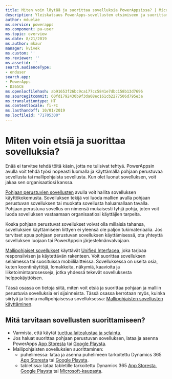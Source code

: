 ```yaml
---
title: Miten voin löytää ja suorittaa sovelluksia PowerAppsissa? | Microsoft Docs
description: Yleiskatsaus PowerApps-sovellusten etsimiseen ja suorittamiseen.
author: mduelae
ms.service: powerapps
ms.component: pa-user
ms.topic: overview
ms.date: 8/21/2019
ms.author: mkaur
manager: kvivek
ms.custom: ''
ms.reviewer: ''
ms.assetid: ''
search.audienceType:
- enduser
search.app:
- PowerApps
- D365CE
ms.openlocfilehash: ab91653f26bc9ca177cc5841e7dbc158b13d7696
ms.sourcegitcommit: 60fd1792430b9f3da08ec161cb2277506d795e3a
ms.translationtype: HT
ms.contentlocale: fi-FI
ms.lasthandoff: 10/01/2019
ms.locfileid: "71705300"
---
```

# <a name="how-do-i-find-and-run-apps"></a>Miten voin etsiä ja suorittaa sovelluksia?

Enää ei tarvitse tehdä töitä käsin, jotta ne tulisivat tehtyä. PowerAppsin avulla voit tehdä työsi nopeasti luomalla ja käyttämällä pohjaan perustuvaa sovellusta tai mallipohjaista sovellusta. Kun olet luonut sovelluksen, voit jakaa sen organisaatiosi kanssa. 

[Pohjaan perustuvien sovellusten](/powerapps/maker/canvas-apps/getting-started) avulla voit hallita sovelluksen käyttökokemusta. Sovelluksen tekijä voi luoda mallien avulla pohjaan perustuvan sovelluksen tai muokata sovellusta haluamallaan tavalla. Pohjaan perustuva sovellus on nimensä mukaisesti tyhjä pohja, joten voit luoda sovelluksen vastaamaan organisaatiosi käyttäjien tarpeita.

Koska pohjaan perustuvat sovellukset voivat olla millaisia tahansa, sovelluksien käyttämiseen liittyen ei yleensä ole paljon tukimateriaalia. Jos tarvitset apua pohjaan perustuvan sovelluksen käyttämisessä, ota yhteyttä sovelluksen luojaan tai PowerAppsin järjestelmänvalvojaan.

[Mallipohjaiset sovellukset](/powerapps/maker/model-driven-apps/model-driven-app-overview) käyttävät [Unified Interfacea](unified-interface.md), joka tarjoaa responsiivisen ja käytettävän rakenteen. Voit suorittaa sovelluksen selaimessa tai suosituissa mobiililaitteissa. Sovelluksessa on useita osia, kuten koontinäyttöjä, lomakkeita, näkymiä, kaavioita ja liiketoimintaprosesseja, jotka yhdessä tekevät sovelluksesta helppokäyttöisen.

Tässä osassa on tietoja siitä, miten voit etsiä ja suorittaa pohjaan ja malliin perustuvia sovelluksia eri sijainneista. Tässä osassa kerrotaan myös, kuinka siirtyä ja toimia mallipohjaisessa sovelluksessa: [Mallipohjaisten sovellusten käyttäminen](use-model-driven-apps.md).


## <a name="whats-required-to-run-apps"></a>Mitä tarvitaan sovellusten suorittamiseen?
- Varmista, että käytät [tuettua laitealustaa ja selainta](../maker/canvas-apps/limits-and-config.md).
- Jos haluat suorittaa pohjaan perustuvan sovelluksen, lataa ja asenna PowerApps [App Storesta](https://itunes.apple.com/app/powerapps/id1047318566?mt=8) tai [Google Playsta](https://play.google.com/store/apps/details?id=com.microsoft.msapps).
- Mallipohjaisten sovelluksien suorittaminen:
    - puhelimessa: lataa ja asenna puhelimeen tarkoitettu Dynamics 365 [App Storesta](https://itunes.apple.com/app/dynamics-crm-for-phones/id1003997947?ls=1&mt=8) tai [Google Playsta](https://play.google.com/store/apps/details?id=com.microsoft.crm.crmphone). 
    - tabletissa: lataa tabletille tarkoitettu Dynamics 365 [App Storesta](https://itunes.apple.com/app/microsoft-dynamics-crm/id678800460?mt=8), [Google Playsta](https://play.google.com/store/apps/details?id=com.microsoft.crm.crmtablet) tai [Microsoft-kaupasta](https://www.microsoft.com/store/p/microsoft-dynamics-365/9nblggh4rfqp).
